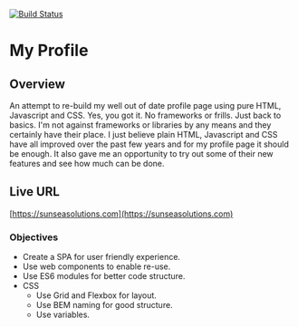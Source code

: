 [![Build Status](https://dev.azure.com/SunSeaSolutions/Profile/_apis/build/status/ConradParker.profile?branchName=master)](https://dev.azure.com/SunSeaSolutions/Profile/_build/latest?definitionId=2&branchName=master)

# My Profile

## Overview

An attempt to re-build my well out of date profile page using pure HTML, Javascript and CSS. Yes, you got it. No frameworks or frills. Just back to basics. I'm not against frameworks or libraries by any means and they certainly have their place. I just believe plain HTML, Javascript and CSS have all improved over the past few years and for my profile page it should be enough. It also gave me an opportunity to try out some of their new features and see how much can be done.

## Live URL
[https://sunseasolutions.com](https://sunseasolutions.com)

### Objectives

- Create a SPA for user friendly experience.
- Use web components to enable re-use.
- Use ES6 modules for better code structure.
- CSS
  - Use Grid and Flexbox for layout.
  - Use BEM naming for good structure.
  - Use variables.
